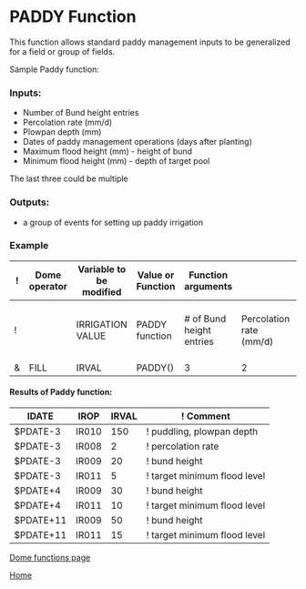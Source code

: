 # PADDY Function

This function allows standard paddy management inputs to be generalized for a field or group of fields.

Sample Paddy function:


### Inputs:
* Number of Bund height entries
* Percolation rate (mm/d)
* Plowpan depth (mm)
* Dates of paddy management operations (days after planting)
* Maximum flood height (mm) - height of bund
* Minimum flood height (mm) - depth of target pool

The last three could be multiple

### Outputs:
* a group of events for setting up paddy irrigation

### Example

|!|Dome operator|Variable to be modified|Value or Function|Function arguments| | |Bund operation #1|||Bund operation #2|||Bund operation #3|||
|-|-|-|-|-|-|-|-|-|-|-|-|-|-|-|-|
|!| |IRRIGATION VALUE|PADDY function|# of Bund height entries|Percolation rate (mm/d)|Plowpan depth (mm)|Operation date(days after planting)|Max flood (bund) height (mm)|Min flood height (mm)|Operation date(days after planting)|Max flood (bund) height (mm)|Min flood height (mm) |Operation date(days after planting)|Max flood (bund) height (mm)|Min flood height (mm) |
|&|FILL|IRVAL|PADDY()|3|2|150|-3|20|5|4|30|10|11|50|15|

#### Results of Paddy function:

|IDATE|IROP|IRVAL|! Comment|
|-|-|-|-|
|$PDATE-3|IR010|150|! puddling, plowpan depth|
|$PDATE-3|IR008|2|! percolation rate|
|$PDATE-3|IR009|20|! bund height|
|$PDATE-3|IR011|5|! target minimum flood level|
|$PDATE+4|IR009|30|! bund height|
|$PDATE+4|IR011|10|! target minimum flood level|
|$PDATE+11|IR009|50|! bund height|
|$PDATE+11|IR011|15|! target minimum flood level|

[Dome functions page](DOME_functions.md)

[Home](index.md)
